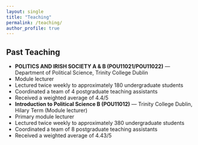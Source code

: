 ```yaml
---
layout: single
title: "Teaching"
permalink: /teaching/
author_profile: true
---
```


## Past Teaching
- **POLITICS AND IRISH SOCIETY A & B (POU11021/POU11022)** — Department of Political Science, Trinity College Dublin
- Module lecturer
- Lectured twice weekly to approximately 180 undergraduate students
- Coordinated a team of 4 postgraduate teaching assistants
- Received a weighted average of 4.4/5
- **Introduction to Political Science B (POU11012)** — Trinity College Dublin, Hilary Term (Module lecturer)
- Primary module lecturer
- Lectured twice weekly to approximately 380 undergraduate students
- Coordinated a team of 8 postgraduate teaching assistants
- Received a weighted average of 4.43/5
